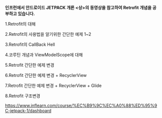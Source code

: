 
 ****인프런에서 안드로이드 JETPACK 개론 <상>의 동영상을 참고하여 Retrofit 개념을 공부하고 있습니다.****
 
 1.Retrofit의 대해
 
 2.Retrofit의 사용법을 알기위한 간단한 예제 1~2
 
 3.Retrofit의 CallBack Hell
 
 4.코루틴 개념과 ViewModelScope에 대해
 
 5.Retrofit 간단한 예제 변경
 
 6.Retrofit 간단한 예제 변경 + RecyclerView
 
 7.Retrofit 간단한 예제 변경 + RecyclerView + Glide
 
 8.Retrofit 구조변경
 

https://www.inflearn.com/course/%EC%B9%9C%EC%A0%88%ED%95%9C-jetpack-1/dashboard
